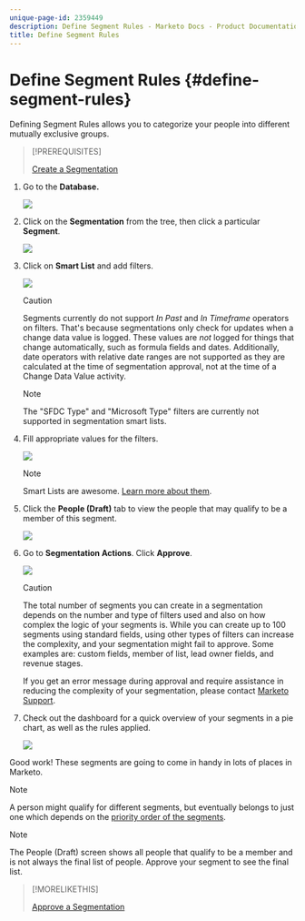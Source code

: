```yaml
---
unique-page-id: 2359449
description: Define Segment Rules - Marketo Docs - Product Documentation
title: Define Segment Rules
---
```


# Define Segment Rules {#define-segment-rules}

Defining Segment Rules allows you to categorize your people into different mutually exclusive groups.

>[!PREREQUISITES]
>
>[Create a Segmentation](/help/marketo/product-docs/personalization/segmentation-and-snippets/segmentation/create-a-segmentation.md)

1. Go to the **Database.**

   ![](assets/image2017-3-28-14-3a7-3a42.png)

1. Click on the **Segmentation** from the tree, then click a particular **Segment**.

   ![](assets/image2017-3-28-14-3a11-3a15.png)

1. Click on **Smart List** and add filters.

   ![](assets/image2017-3-28-14-3a18-3a19.png)

   >[!CAUTION]
   >
   >Segments currently do not support _In Past_ and _In Timeframe_  operators on filters. That's because segmentations only check for updates when a change data value is logged. These values are _not_ logged for things that change automatically, such as formula fields and dates. Additionally, date operators with relative date ranges are not supported as they are calculated at the time of segmentation approval, not at the time of a Change Data Value activity.

   >[!NOTE]
   >
   >The "SFDC Type" and "Microsoft Type" filters are currently not supported in segmentation smart lists.

1. Fill appropriate values for the filters.

   ![](assets/image2017-3-28-14-3a18-3a33.png)

   >[!NOTE]
   >
   >Smart Lists are awesome. [Learn more about them](/help/marketo/product-docs/core-marketo-concepts/smart-lists-and-static-lists/understanding-smart-lists.md).

1. Click the **People (Draft)** tab to view the people that may qualify to be a member of this segment.

   ![](assets/image2017-3-28-14-3a20-3a15.png)

1. Go to **Segmentation Actions**. Click **Approve**.

   ![](assets/image2014-9-15-11-3a36-3a7.png)

   >[!CAUTION]
   >
   >The total number of segments you can create in a segmentation depends on the number and type of filters used and also on how complex the logic of your segments is. While you can create up to 100 segments using standard fields, using other types of filters can increase the complexity, and your segmentation might fail to approve. Some examples are: custom fields, member of list, lead owner fields, and revenue stages.
   >
   >If you get an error message during approval and require assistance in reducing the complexity of your segmentation, please contact [Marketo Support](https://nation.marketo.com/t5/Support/ct-p/Support).

1. Check out the dashboard for a quick overview of your segments in a pie chart, as well as the rules applied.

   ![](assets/image2014-9-15-11-3a36-3a19.png)

Good work! These segments are going to come in handy in lots of places in Marketo.

>[!NOTE]
>
>A person might qualify for different segments, but eventually belongs to just one which depends on the [priority order of the segments](/help/marketo/product-docs/personalization/segmentation-and-snippets/segmentation/segmentation-order-priority.md).

>[!NOTE]
>
>The People (Draft) screen shows all people that qualify to be a member and is not always the final list of people. Approve your segment to see the final list.

>[!MORELIKETHIS]
>
>[Approve a Segmentation](/help/marketo/product-docs/personalization/segmentation-and-snippets/segmentation/approve-a-segmentation.md)
